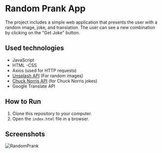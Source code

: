 # Random Prank App

The project includes a simple web application that presents the user with a random image, joke, and translation. The user can see a new combination by clicking on the "Get Joke" button.

## Used technologies

- JavaScript
- HTML
-CSS
- Axios (used for HTTP requests)
- [Unsplash API](https://unsplash.com/developers) (For random images)
- [Chuck Norris API](https://api.chucknorris.io/) (for Chuck Norris jokes)
- Google Translate API

## How to Run

1. Clone this repository to your computer.
2. Open the `index.html` file in a browser.

## Screenshots
![RandomPrank](https://github.com/nuhaydogdu/RandomPrankApp/assets/81580228/03f772c0-874d-4429-8907-def6cb5407a7)
